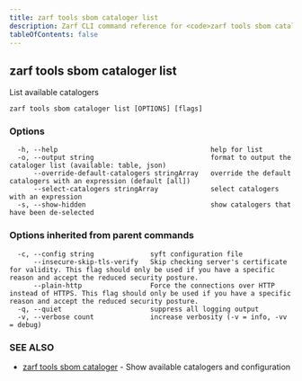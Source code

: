 ```yaml
---
title: zarf tools sbom cataloger list
description: Zarf CLI command reference for <code>zarf tools sbom cataloger list</code>.
tableOfContents: false
---
```


<!-- Page generated by Zarf; DO NOT EDIT -->

## zarf tools sbom cataloger list

List available catalogers

```
zarf tools sbom cataloger list [OPTIONS] [flags]
```

### Options

```
  -h, --help                                      help for list
  -o, --output string                             format to output the cataloger list (available: table, json)
      --override-default-catalogers stringArray   override the default catalogers with an expression (default [all])
      --select-catalogers stringArray             select catalogers with an expression
  -s, --show-hidden                               show catalogers that have been de-selected
```

### Options inherited from parent commands

```
  -c, --config string              syft configuration file
      --insecure-skip-tls-verify   Skip checking server's certificate for validity. This flag should only be used if you have a specific reason and accept the reduced security posture.
      --plain-http                 Force the connections over HTTP instead of HTTPS. This flag should only be used if you have a specific reason and accept the reduced security posture.
  -q, --quiet                      suppress all logging output
  -v, --verbose count              increase verbosity (-v = info, -vv = debug)
```

### SEE ALSO

* [zarf tools sbom cataloger](/commands/zarf_tools_sbom_cataloger/)	 - Show available catalogers and configuration

